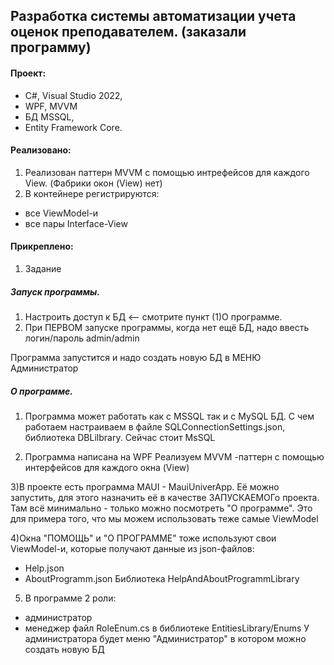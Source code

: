 ## Разработка системы автоматизации учета оценок преподавателем. (заказали программу)

#### Проект:
- C#, Visual Studio 2022,
- WPF, MVVM
- БД MSSQL,
- Entity Framework Сore.

#### Реализовано:
1. Реализован паттерн MVVM с помощью интрефейсов для каждого View. (Фабрики окон (View) нет)
2. В контейнере регистрируются:
 - все ViewModel-и
 - все пары Interface-View

#### Прикреплено:
1. Задание  

##### Запуск программы.  
1) Настроить доступ к БД <-- смотрите пункт (1)О программе. 
2) При ПЕРВОМ запуске программы, когда нет ещё БД, надо ввесть логин/пароль
admin/admin

Программа запустится
и надо создать новую БД в МЕНЮ Администратор

##### О программе.  
1) Программа может работать как с MSSQL так и с MySQL БД.
С чем работаем настраиваем в файле SQLConnectionSettings.json, библиотека DBLilbrary.
Сейчас стоит MsSQL

2) Программа написана на WPF
Реализуем MVVM -паттерн с помощью интерфейсов для каждого окна (View)

3)В проекте есть программа MAUI -
MauiUniverApp. Её можно запустить, для этого назначить её в качестве ЗАПУСКАЕМОГо проекта.
Там всё минимально - только можно посмотреть "О программе".
Это для примера того, что мы можем использовать теже самые ViewModel

4)Окна "ПОМОЩЬ" и "О ПРОГРАММЕ" тоже используют свои ViewModel-и,
которые получают данные из json-файлов:
- Help.json
- AboutProgramm.json
Библиотека HelpAndAboutProgrammLibrary

5) В программе 2 роли:
- администратор
- менеджер
файл RoleEnum.cs в библиотеке EntitiesLibrary/Enums
У администратора будет меню "Администратор" в котором можно создать новую БД

